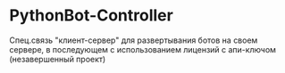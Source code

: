 # PythonBot-Controller
Спец.связь "клиент-сервер" для развертывания ботов на своем сервере, в последующем с использованием лицензий с апи-ключом (незавершенный проект)

